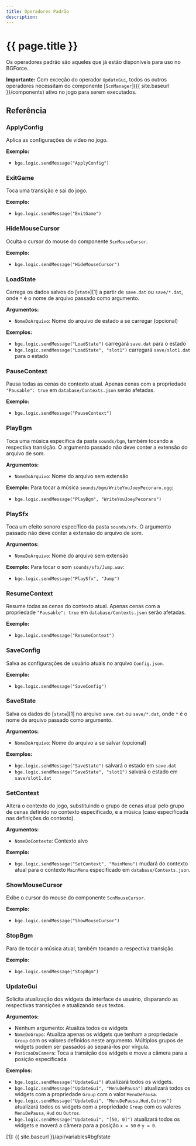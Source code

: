 ```yaml
---
title: Operadores Padrão
description: 
---
```


# {{ page.title }}

Os operadores padrão são aqueles que já estão disponíveis para uso no BGForce. 

**Importante:** Com exceção do operador `UpdateGui`, todos os outros operadores necessitam do componente 
[`ScnManager`]({{ site.baseurl }}/components) ativo no jogo para serem executados.

## Referência

### ApplyConfig
Aplica as configurações de vídeo no jogo.

**Exemplo:**
- `bge.logic.sendMessage("ApplyConfig")`

### ExitGame
Toca uma transição e sai do jogo.

**Exemplo:**
- `bge.logic.sendMessage("ExitGame")`

### HideMouseCursor
Oculta o cursor do mouse do componente `ScnMouseCursor`.

**Exemplo:**
- `bge.logic.sendMessage("HideMouseCursor")`

### LoadState
Carrega os dados salvos do [`state`][1] a partir de `save.dat` ou `save/*.dat`, onde `*` é o nome de arquivo passado como argumento.

**Argumentos:**
- `NomeDoArquivo`: Nome do arquivo de estado a se carregar (opcional)

**Exemplos:**
- `bge.logic.sendMessage("LoadState")` carregará `save.dat` para o estado
- `bge.logic.sendMessage("LoadState", "slot1")` carregará `save/slot1.dat` para o estado

### PauseContext
Pausa todas as cenas do contexto atual. Apenas cenas com a propriedade `"Pausable": true` em `database/Contexts.json` serão afetadas.

**Exemplo:**
- `bge.logic.sendMessage("PauseContext")`

### PlayBgm
Toca uma música específica da pasta `sounds/bgm`, também tocando a respectiva transição. 
O argumento passado não deve conter a extensão do arquivo de som.

**Argumentos:**
- `NomeDoArquivo`: Nome do arquivo sem extensão

**Exemplo:**
Para tocar a música `sounds/bgm/WriteYouJoeyPecoraro.ogg`:

- `bge.logic.sendMessage("PlayBgm", "WriteYouJoeyPecoraro")`

### PlaySfx
Toca um efeito sonoro específico da pasta `sounds/sfx`. O argumento passado não deve conter a extensão do arquivo de som.

**Argumentos:**
- `NomeDoArquivo`: Nome do arquivo sem extensão

**Exemplo:**
Para tocar o som `sounds/sfx/Jump.wav`:

- `bge.logic.sendMessage("PlaySfx", "Jump")`

### ResumeContext
Resume todas as cenas do contexto atual. Apenas cenas com a propriedade `"Pausable": true` em `database/Contexts.json` serão afetadas.

**Exemplo:**
- `bge.logic.sendMessage("ResumeContext")`

### SaveConfig
Salva as configurações de usuário atuais no arquivo `Config.json`.

**Exemplo:**
- `bge.logic.sendMessage("SaveConfig")`

### SaveState
Salva os dados do [`state`][1] no arquivo `save.dat` ou `save/*.dat`, onde `*` é o nome de arquivo passado como argumento.

**Argumentos:**
- `NomeDoArquivo`: Nome do arquivo a se salvar (opcional)

**Exemplos:**
- `bge.logic.sendMessage("SaveState")` salvará o estado em `save.dat`
- `bge.logic.sendMessage("SaveState", "slot1")` salvará o estado em `save/slot1.dat`

### SetContext
Altera o contexto do jogo, substituindo o grupo de cenas atual pelo grupo de cenas definido no contexto especificado, e a música (caso especificada 
nas definições do contexto).

**Argumentos:**
- `NomeDoContexto`: Contexto alvo

**Exemplo:**
- `bge.logic.sendMessage("SetContext", "MainMenu")` mudará do contexto atual para o contexto `MainMenu` especificado em `database/Contexts.json`.

### ShowMouseCursor
Exibe o cursor do mouse do componente `ScnMouseCursor`.

**Exemplo:**
- `bge.logic.sendMessage("ShowMouseCursor")`

### StopBgm
Para de tocar a música atual, também tocando a respectiva transição.

**Exemplo:**
- `bge.logic.sendMessage("StopBgm")`

### UpdateGui
Solicita atualização dos widgets da interface de usuário, disparando as respectivas transições e atualizando seus textos.

**Argumentos:**
- Nenhum argumento: Atualiza todos os widgets
- `NomeDoGrupo`: Atualiza apenas os widgets que tenham a propriedade `Group` com os valores definidos neste argumento. 
Múltiplos grupos de widgets podem ser passados ao separá-los por vírgula.
- `PosicaoDaCamera`: Toca a transição dos widgets e move a câmera para a posição especificada.

**Exemplos:**
- `bge.logic.sendMessage("UpdateGui")` atualizará todos os widgets.
- `bge.logic.sendMessage("UpdateGui", "MenuDePausa")` atualizará todos os widgets com a propriedade `Group` com o valor `MenuDePausa`.
- `bge.logic.sendMessage("UpdateGui", "MenuDePausa,Hud,Outros")` atualizará todos os widgets com a propriedade `Group` com os valores `MenuDePausa`, `Hud` ou `Outros`.
- `bge.logic.sendMessage("UpdateGui", "[50, 0]")` atualizará todos os widgets e moverá a câmera para a posição `x = 50` e `y = 0`.


[1]: {{ site.baseurl }}/api/variables#bgfstate
